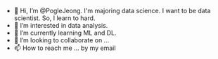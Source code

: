 - 👋 Hi, I’m @PogleJeong. I'm majoring data science. I want to be data scientist. So, I learn to hard.
- 👀 I’m interested in data analysis.
- 🌱 I’m currently learning ML and DL.
- 💞️ I’m looking to collaborate on ...
- 📫 How to reach me ... by my email

<!---
PogleJeong/PogleJeong is a ✨ special ✨ repository because its `README.md` (this file) appears on your GitHub profile.
You can click the Preview link to take a look at your changes.
--->

